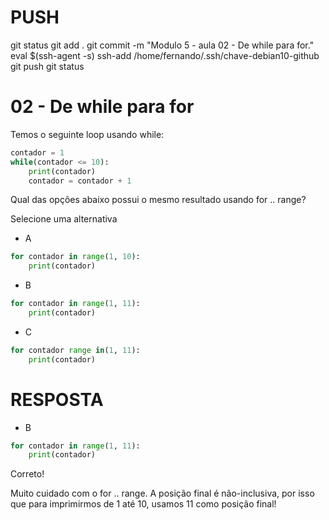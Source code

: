 
# ###################################################################################################################################################################
# ###################################################################################################################################################################
# PUSH

git status
git add .
git commit -m "Modulo 5 - aula 02 - De while para for."
eval $(ssh-agent -s)
ssh-add /home/fernando/.ssh/chave-debian10-github
git push
git status



# ###################################################################################################################################################################
# ###################################################################################################################################################################
# 02 - De while para for

Temos o seguinte loop usando while:

~~~~python
contador = 1
while(contador <= 10):
    print(contador)
    contador = contador + 1
~~~~


Qual das opções abaixo possui o mesmo resultado usando for .. range?

Selecione uma alternativa

- A
~~~~python
for contador in range(1, 10):
    print(contador)
~~~~

- B
~~~~python
for contador in range(1, 11):
    print(contador)
~~~~

- C
~~~~python
for contador range in(1, 11):
    print(contador)
~~~~





# ###################################################################################################################################################################
# ###################################################################################################################################################################
# RESPOSTA

- B
~~~~python
for contador in range(1, 11):
    print(contador)
~~~~

Correto!

Muito cuidado com o for .. range. A posição final é não-inclusiva, por isso que para imprimirmos de 1 até 10, usamos 11 como posição final!